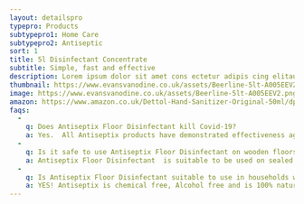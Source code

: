 ```yaml
---
layout: detailspro
typepro: Products
subtypepro1: Home Care
subtypepro2: Antiseptic
sort: 1
title: 5l Disinfectant Concentrate
subtitle: Simple, fast and effective
description: Lorem ipsum dolor sit amet cons ectetur adipis cing elitauris euismod odio tortor non feugiat sem.
thumbnail: https://www.evansvanodine.co.uk/assets/Beerline-5lt-A005EEV2.png
image: https://www.evansvanodine.co.uk/assets/Beerline-5lt-A005EEV2.png
amazon: https://www.amazon.co.uk/Dettol-Hand-Sanitizer-Original-50ml/dp/B08HYQW9GP/ref=sr_1_4?keywords=dettol+instant+hand+sanitizer&qid=1661961971&refinements=p_76%3A419158031&rnid=419157031&rps=1&sprefix=dettol+instant+%2Caps%2C80&sr=8-4
faqs:
  -
    q: Does Antiseptix Floor Disinfectant kill Covid-19? 
    a: Yes.  All Antiseptix products have demonstrated effectiveness against the Covid-19 virus (SARS-CoV-2) when used in accordance with the directions for use. 
  -
    q: Is it safe to use Antiseptix Floor Disinfectant on wooden floors? 
    a: Antiseptix Floor Disinfectant  is suitable to be used on sealed wooden floors, Tiles, Hardwood, Laminated flooring, Concrete and Hard Floors.
  -
    q: Is Antiseptix Floor Disinfectant suitable to use in households with children and pets?
    a: YES! Antiseptix is chemical free, Alcohol free and is 100% natural as well and being non- toxic. Please ensure the product remains out of a child’s reach.
---
```



